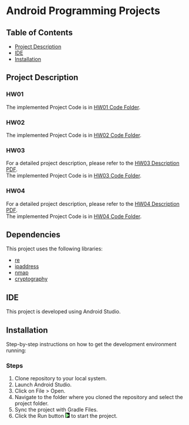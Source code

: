 # Android Programming Projects

## Table of Contents
- [Project Description](#project-description)
- [IDE](#ide)
- [Installation](#installation)

## Project Description

### HW01
The implemented Project Code is in [HW01 Code Folder](./HW1_AndroidCourse).

### HW02
The implemented Project Code is in [HW02 Code Folder](./HW2_AndroidCourse).

### HW03
For a detailed project description, please refer to the [HW03 Description PDF](./HW3_Document.pdf). <br />
The implemented Project Code is in [HW03 Code Folder](./HW3_AndroidCourse).

### HW04
For a detailed project description, please refer to the [HW04 Description PDF](./HW4-Doc.pdf). <br />
The implemented Project Code is in [HW04 Code Folder](./HW4).

## Dependencies
This project uses the following libraries:

- [re](https://docs.python.org/3/library/re.html)
- [ipaddress](https://docs.python.org/3/library/ipaddress.html)
- [nmap](https://nmap.org/)
- [cryptography](https://cryptography.io/en/latest/)

## IDE
This project is developed using Android Studio.

## Installation
Step-by-step instructions on how to get the development environment running:

### Steps
1. Clone repository to your local system.
2. Launch Android Studio.
3. Click on File > Open.
4. Navigate to the folder where you cloned the repository and select the project folder.
5. Sync the project with Gradle Files.
6. Click the Run button ![Run Image](./Visual-Studio_Run.PNG) to start the project.
